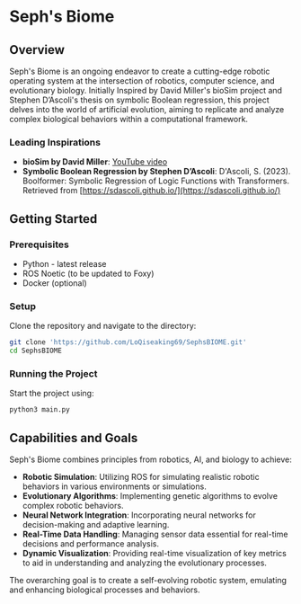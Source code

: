 
# Seph's Biome

## Overview

Seph's Biome is an ongoing endeavor to create a cutting-edge robotic operating system at the intersection of robotics, computer science, and evolutionary biology. Initially Inspired by David Miller's bioSim project and Stephen D’Ascoli's thesis on symbolic Boolean regression, this project delves into the world of artificial evolution, aiming to replicate and analyze complex biological behaviors within a computational framework.

### Leading Inspirations
- **bioSim by David Miller**: [YouTube video](https://youtu.be/N3tRFayqVtk)
- **Symbolic Boolean Regression by Stephen D’Ascoli**: D'Ascoli, S. (2023). Boolformer: Symbolic Regression of Logic Functions with Transformers. Retrieved from [https://sdascoli.github.io/](https://sdascoli.github.io/)

## Getting Started

### Prerequisites
- Python - latest release 
- ROS Noetic (to be updated to Foxy)
- Docker (optional)

### Setup
Clone the repository and navigate to the directory:
```bash
git clone 'https://github.com/LoQiseaking69/SephsBIOME.git'
cd SephsBIOME
```


### Running the Project
Start the project using:
```bash
python3 main.py
```

## Capabilities and Goals

Seph's Biome combines principles from robotics, AI, and biology to achieve:
- **Robotic Simulation**: Utilizing ROS for simulating realistic robotic behaviors in various environments or simulations.
- **Evolutionary Algorithms**: Implementing genetic algorithms to evolve complex robotic behaviors.
- **Neural Network Integration**: Incorporating neural networks for decision-making and adaptive learning.
- **Real-Time Data Handling**: Managing sensor data essential for real-time decisions and performance analysis.
- **Dynamic Visualization**: Providing real-time visualization of key metrics to aid in understanding and analyzing the evolutionary processes.

The overarching goal is to create a self-evolving robotic system, emulating and enhancing biological processes and behaviors.
